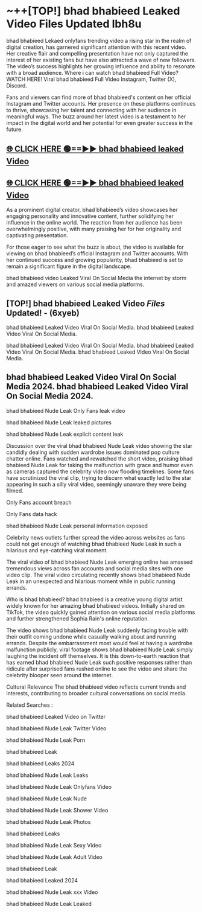 # ~++[TOP!] bhad bhabieed Leaked Video Files Updated lbh8u

 bhad bhabieed Lekaed onlyfans trending video a rising star in the realm of digital creation, has garnered significant attention with this recent video. Her creative flair and compelling presentation have not only captured the interest of her existing fans but have also attracted a wave of new followers. The video’s success highlights her growing influence and ability to resonate with a broad audience.
Where i can watch  bhad bhabieed Full Video? WATCH HERE! Viral  bhad bhabieed Full Video Instagram, Twitter (X), Discord.


Fans and viewers can find more of  bhad bhabieed's content on her official Instagram and Twitter accounts. Her presence on these platforms continues to thrive, showcasing her talent and connecting with her audience in meaningful ways. The buzz around her latest video is a testament to her impact in the digital world and her potential for even greater success in the future.


## [🌐 CLICK HERE 🟢==►►  bhad bhabieed leaked Video ](https://onlyclips.site?title=bhad_bhabieed&ref=git)

## [🌐 CLICK HERE 🟢==►►  bhad bhabieed leaked Video ](https://onlyclips.site?title=bhad_bhabieed&ref=git)


As a prominent digital creator,  bhad bhabieed’s video showcases her engaging personality and innovative content, further solidifying her influence in the online world. The reaction from her audience has been overwhelmingly positive, with many praising her for her originality and captivating presentation.

For those eager to see what the buzz is about, the video is available for viewing on  bhad bhabieed’s official Instagram and Twitter accounts. With her continued success and growing popularity,  bhad bhabieed is set to remain a significant figure in the digital landscape.


  bhad bhabieed video Leaked Viral On Social Media the internet by storm and amazed viewers on various social media platforms.


## [TOP!]  bhad bhabieed Leaked Video *Files* Updated! - (6xyeb) 

 bhad bhabieed Leaked Video Viral On Social Media. bhad bhabieed Leaked Video Viral On Social Media.

 bhad bhabieed Leaked Video Viral On Social Media. bhad bhabieed Leaked Video Viral On Social Media. bhad bhabieed Leaked Video Viral On Social Media.


##  bhad bhabieed Leaked Video Viral On Social Media 2024. bhad bhabieed Leaked Video Viral On Social Media 2024.
 bhad bhabieed Nude Leak Only Fans leak video

 bhad bhabieed Nude Leak leaked pictures

 bhad bhabieed Nude Leak explicit content leak

Discussion over the viral  bhad bhabieed Nude Leak video showing the star candidly dealing with sudden wardrobe issues dominated pop culture chatter online. Fans watched and rewatched the short video, praising  bhad bhabieed Nude Leak for taking the malfunction with grace and humor even as cameras captured the celebrity video now flooding timelines. Some fans have scrutinized the viral clip, trying to discern what exactly led to the star appearing in such a silly viral video, seemingly unaware they were being filmed.


Only Fans account breach

Only Fans data hack

 bhad bhabieed Nude Leak personal information exposed

Celebrity news outlets further spread the video across websites as fans could not get enough of watching  bhad bhabieed Nude Leak in such a hilarious and eye-catching viral moment.


The viral video of  bhad bhabieed Nude Leak emerging online has amassed tremendous views across fan accounts and social media sites with one video clip. The viral video circulating recently shows  bhad bhabieed Nude Leak in an unexpected and hilarious moment while in public running errands.


Who is  bhad bhabieed?  bhad bhabieed is a creative young digital artist widely known for her amazing  bhad bhabieed videos. Initially shared on TikTok, the video quickly gained attention on various social media platforms and further strengthened Sophia Rain's online reputation.

The video shows  bhad bhabieed Nude Leak suddenly facing trouble with their outfit coming undone while casually walking about and running errands. Despite the embarrassment most would feel at having a wardrobe malfunction publicly, viral footage shows  bhad bhabieed Nude Leak simply laughing the incident off themselves. It is this down-to-earth reaction that has earned  bhad bhabieed Nude Leak such positive responses rather than ridicule after surprised fans rushed online to see the video and share the celebrity blooper seen around the internet.

Cultural Relevance The  bhad bhabieed video reflects current trends and interests, contributing to broader cultural conversations on social media.

Related Searches :

 bhad bhabieed Leaked Video on Twitter

 bhad bhabieed Nude Leak Twitter Video

 bhad bhabieed Nude Leak Porn

 bhad bhabieed Leak 

 bhad bhabieed Leaks 2024

 bhad bhabieed Nude Leak Leaks

 bhad bhabieed Nude Leak Onlyfans Video

 bhad bhabieed Nude Leak Nude

 bhad bhabieed Nude Leak Shower Video

 bhad bhabieed Nude Leak Photos

 bhad bhabieed Leaks

 bhad bhabieed Nude Leak Sexy Video

 bhad bhabieed Nude Leak Adult Video

 bhad bhabieed Leak

 bhad bhabieed Leaked 2024

 bhad bhabieed Nude Leak xxx Video

 bhad bhabieed Nude Leak Leaked